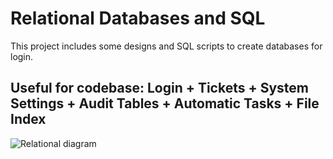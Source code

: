 # Relational Databases and SQL

This project includes some designs and SQL scripts to create databases for login.

## Useful for codebase: Login + Tickets + System Settings + Audit Tables + Automatic Tasks + File Index

![Relational diagram](https://user-images.githubusercontent.com/36812672/70001800-38911d00-152c-11ea-87ab-a7e1220f4f46.png)
